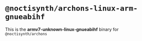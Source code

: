# `@noctisynth/archons-linux-arm-gnueabihf`

This is the **armv7-unknown-linux-gnueabihf** binary for `@noctisynth/archons`
